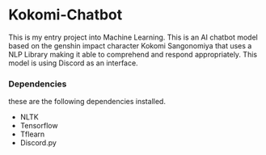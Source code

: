 # Kokomi-Chatbot
This is my entry project into Machine Learning. This is an AI chatbot model based on the genshin impact character Kokomi Sangonomiya that uses a NLP Library making it able to comprehend and respond appropriately. This model is using Discord as an interface.

### Dependencies
these are the following dependencies installed.
* NLTK
* Tensorflow
* Tflearn
* Discord.py


